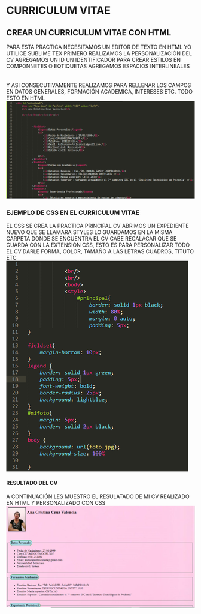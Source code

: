 # CURRICULUM VITAE 
##  CREAR UN CURRICULUM VITAE CON HTML 
PARA ESTA PRACTICA  NECESITAMOS UN EDITOR DE TEXTO EN HTML YO UTILICE  SUBLIME TEX
PRIMERO REALIZAMOS LA PERSONALIZACIÓN DEL CV
AGREGAMOS UN ID UN IDENTIFICADOR PARA CREAR ESTILOS EN COMPONNETES O EQTIQUETAS
AGREGAMOS ESPACIOS INTERLINEALES <BR><BR><BR> Y ASI CONSECUTIVAMENTE REALIZAMOS PARA RELLENAR LOS CAMPOS EN DATOS GENERALES, FORMACIÓN ACADEMICA,
INTERESES ETC. TODO ESTO EN HTML
![HTML CV](https://github.com/anita2713/CURRICULUM/blob/main/HTML%20CV.PNG)
  
 ### EJEMPLO DE CSS EN EL CURRICULUM VITAE
  
  EL CSS SE CREA LA PRACTICA PRINCIPAL CV ABRIMOS UN EXPEDIENTE NUEVO QUE SE LLAMARA STYLES LO GUARDAMOS EN LA MISMA CARPETA DONDE SE ENCUENTRA 
  EL CV CABE RECALACAR QUE SE GUARDA CON LA EXTENSIÓN CSS, ESTO ES PARA PERSONALIZAR TODO EL CV DARLE FORMA, COLOR, TAMAÑO A LAS LETRAS CUADROS, TITUTO ETC
  ![CSS CV](https://github.com/anita2713/CURRICULUM/blob/main/CSS%20CV.PNG)
  
#### RESULTADO DEL CV
A CONTINUACIÓN LES MUESTRO EL RESULATADO DE MI CV REALIZADO EN HTML Y PERSONALIZADO CON CSS
![cv](https://github.com/anita2713/CURRICULUM/blob/main/cv.PNG)
